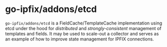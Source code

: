 # go-ipfix/addons/etcd

`go-ipfix/addons/etcd` is a FieldCache/TemplateCache implementation using etcd under the hood for *distributed* and *strongly-consistent* management of templates and fields.
It may be used to scale-out a collector and serves as an example of how to improve state management for IPFIX connections.

